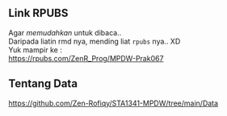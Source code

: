 ## Link RPUBS
Agar _memudahkan_ untuk dibaca..  
Daripada liatin rmd nya, mending liat `rpubs` nya.. XD    
Yuk mampir ke :  
https://rpubs.com/ZenR_Prog/MPDW-Prak067
  
## Tentang Data
https://github.com/Zen-Rofiqy/STA1341-MPDW/tree/main/Data
